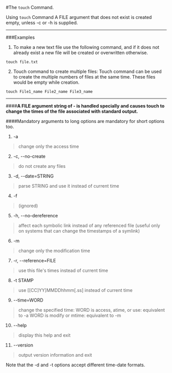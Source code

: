 #The `touch` Command.

Using `touch` Command A FILE argument that does not exist is created empty, unless -c or -h is supplied.

---
###Examples
1. To make a new text file use the following command, and if it does not already exist a new file will be created or overwritten otherwise.

```
touch file.txt

```
2. Touch command to create multiple files: Touch command can be used to create the multiple numbers of files at the same time. These files would be empty while creation.

```
touch File1_name File2_name File3_name 
```


---


####**A  FILE  argument string of - is handled specially and causes touch to change the times of the file associated with standard output.**

####Mandatory arguments to long options are mandatory for short options too.

1.   -a     
>change only the access time

2.  -c, --no-create
>do not create any files

3. -d, --date=STRING
>parse STRING and use it instead of current time

4. -f     
>(ignored)

5. -h, --no-dereference
>affect each symbolic link instead of any referenced file (useful  only  on  systems that can change the timestamps of a symlink)

6. -m     
>change only the modification time

7. -r, --reference=FILE
>use this file's times instead of current time

8. -t STAMP
>use [[CC]YY]MMDDhhmm[.ss] instead of current time

9. --time=WORD
>change  the specified time: WORD is access, atime, or use: equivalent to -a WORD is modify or mtime: equivalent to -m

10. --help 
>display this help and exit

11. --version
>output version information and exit



Note that the -d and -t options accept different time-date formats.
